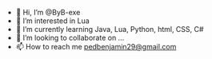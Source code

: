 - 👋 Hi, I’m @ByB-exe
- 👀 I’m interested in Lua
- 🌱 I’m currently learning Java, Lua, Python, html, CSS, C#
- 💞️ I’m looking to collaborate on ...
- 📫 How to reach me pedbenjamin29@gmail.com

<!---
ByB-exe/ByB-exe is a ✨ special ✨ repository because its `README.md` (this file) appears on your GitHub profile.
You can click the Preview link to take a look at your changes.
--->
